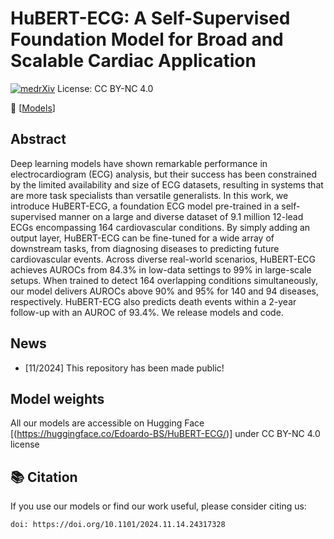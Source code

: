 # HuBERT-ECG: A Self-Supervised Foundation Model for Broad and Scalable Cardiac Application

[![medrXiv](https://img.shields.io/badge/medRxiv-green)](???)
License: CC BY-NC 4.0


📢 [[Models](https://huggingface.co/Edoardo-BS/HuBERT-ECG/)] 

## Abstract
Deep learning models have shown remarkable performance in electrocardiogram (ECG) analysis, but their success has been constrained by the limited availability and size of ECG datasets, resulting in systems that are more task specialists than versatile generalists. In this work, we introduce HuBERT-ECG, a foundation ECG model pre-trained in a self-supervised manner on a large and diverse dataset of 9.1 million 12-lead ECGs encompassing 164 cardiovascular conditions. By simply adding an output layer, HuBERT-ECG can be fine-tuned for a wide array of downstream tasks, from diagnosing diseases to predicting future cardiovascular events. Across diverse real-world scenarios, HuBERT-ECG achieves AUROCs from 84.3% in low-data settings to 99% in large-scale setups. When trained to detect 164 overlapping conditions simultaneously, our model delivers AUROCs above 90% and 95% for 140 and 94 diseases, respectively. HuBERT-ECG also predicts death events within a 2-year follow-up with an AUROC of 93.4%. We release models and code.

## News
- [11/2024] This repository has been made public!

## Model weights
All our models are accessible on Hugging Face [(https://huggingface.co/Edoardo-BS/HuBERT-ECG/)] under CC BY-NC 4.0 license

## 📚 Citation
If you use our models or find our work useful, please consider citing us:
```
doi: https://doi.org/10.1101/2024.11.14.24317328
```


